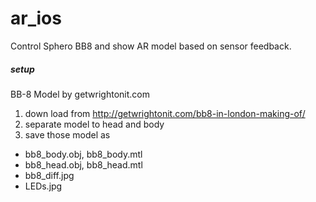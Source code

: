 # ar_ios
Control Sphero BB8 and show AR model based on sensor feedback.

##### setup
BB-8 Model by getwrightonit.com
1. down load from http://getwrightonit.com/bb8-in-london-making-of/
2. separate model to head and body
3. save those model as
- bb8_body.obj, bb8_body.mtl
- bb8_head.obj, bb8_head.mtl
- bb8_diff.jpg
- LEDs.jpg

